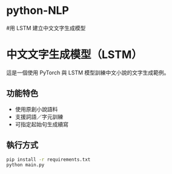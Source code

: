 # python-NLP
#用 LSTM 建立中文文字生成模型

# 中文文字生成模型（LSTM）

這是一個使用 PyTorch 與 LSTM 模型訓練中文小說的文字生成範例。

## 功能特色
- 使用原創小說語料
- 支援詞語／字元訓練
- 可指定起始句生成續寫

## 執行方式
```bash
pip install -r requirements.txt
python main.py
